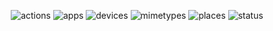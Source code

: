 <p align="center">
  <img alt="actions"   name="actions"   src="https://img.shields.io/github/search/Bonandry/adwaita-plus/extension:svg%20path:Adwaita++/actions/scalable?style=for-the-badge&logo=$gnome$&logoColor=whitesmoke&label=actions%20icons&colorA=a89888&colorB=33D17A"/>
  <img alt="apps"      name="apps"      src="https://img.shields.io/github/search/Bonandry/adwaita-plus/extension:svg%20path:Adwaita++/apps/scalable?style=for-the-badge&logo=$gnome$&logoColor=whitesmoke&label=apps%20icons&colorA=a89888&colorB=33D17A"/>
  <img alt="devices"   name="devices"   src="https://img.shields.io/github/search/Bonandry/adwaita-plus/extension:svg%20path:Adwaita++/devices/scalable?style=for-the-badge&logo=$gnome$&logoColor=whitesmoke&label=devices%20icons&colorA=a89888&colorB=33D17A"/>
  <img alt="mimetypes" name="mimetypes" src="https://img.shields.io/github/search/Bonandry/adwaita-plus/extension:svg%20path:Adwaita++/mimetypes/scalable?style=for-the-badge&logo=$gnome$&logoColor=whitesmoke&label=mimetypes%20icons&colorA=a89888&colorB=33D17A"/>
  <img alt="places"    name="places"    src="https://img.shields.io/github/search/Bonandry/adwaita-plus/extension:svg%20path:Adwaita++/places/scalable?style=for-the-badge&logo=$gnome$&logoColor=whitesmoke&label=places%20icons&colorA=a89888&colorB=33D17A"/>
  <img alt="status"    name="status"    src="https://img.shields.io/github/search/Bonandry/adwaita-plus/extension:svg%20path:Adwaita++/status/scalable?style=for-the-badge&logo=$gnome$&logoColor=whitesmoke&label=status%20icons&colorA=a89888&colorB=33D17A"/>
</p>